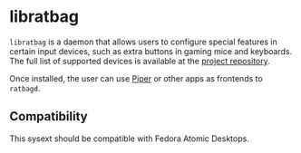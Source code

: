 # libratbag

`libratbag` is a daemon that allows users to configure special features in certain input devices, such as extra buttons in gaming mice and keyboards.
The full list of supported devices is available at the [project repository](https://github.com/libratbag/libratbag).

Once installed, the user can use [Piper](https://flathub.org/apps/org.freedesktop.Piper) or other apps as frontends to `ratbagd`.

## Compatibility

This sysext should be compatible with Fedora Atomic Desktops.
